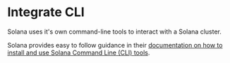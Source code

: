 # Integrate CLI

Solana uses it's own command-line tools to interact with a Solana cluster.

Solana provides easy to follow guidance in their [documentation on how to install and use Solana Command Line (CLI) tools](https://docs.solana.com/cli).

